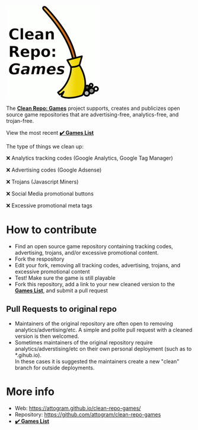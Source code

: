 [![Clean Repo: Games](https://raw.githubusercontent.com/attogram/clean-repo-games/master/clean-repo-games.png)](https://attogram.github.io/clean-repo-games/)

The **[Clean Repo: Games](https://attogram.github.io/clean-repo-games/)** project
supports, creates and publicizes
open source game repositories that are
advertising-free, analytics-free, and trojan-free.
    
View the most recent **[✔️ Games List](https://attogram.github.io/clean-repo-games/games.html)**

The type of things we clean up:

❌ Analytics tracking codes (Google Analytics, Google Tag Manager)

❌ Advertising codes (Google Adsense)

❌ Trojans (Javascript Miners)

❌ Social Media promotional buttons

❌ Excessive promotional meta tags

# How to contribute

* Find an open source game repository containing tracking codes, advertising, trojans, and/or excessive promotional content.
* Fork the respository
* Edit your fork, removing all tracking codes, advertising, trojans, and excessive promotional content
* Test! Make sure the game is still playable
* Fork this repository, add a link to your new cleaned version to the **[Games List](https://attogram.github.io/clean-repo-games/games.html)**, and submit a pull request

## Pull Requests to original repo

* Maintainers of the original repository are often open to removing analytics/advertising/etc.
  A simple and polite pull request with a cleaned version is then welcomed.
* Sometimes maintainers of the original repository require analytics/adverstising/etc
  on their own personal deployment (such as to *.gihub.io).  
  In these cases it is suggested the maintainers create a new "clean" branch for outside deployments.

# More info

* Web: <https://attogram.github.io/clean-repo-games/>
* Repository: <https://github.com/attogram/clean-repo-games>
* **[✔️ Games List](https://attogram.github.io/clean-repo-games/games.html)**
